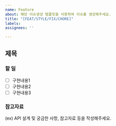 ```yaml
---
name: Feature
about: 해당 이슈생성 템플릿을 사용하여 이슈를 생성해주세요.
title: "[FEAT/STYLE/FIX/CHORE]"
labels:
assignees: ''

---
```


## 제목


### 할 일
- [ ] 구현내용1
- [ ] 구현내용2
- [ ] 구현내용3

### 참고자료
(ex) API 설계 및 궁금한 사항, 참고자료 등을 작성해주세요.
